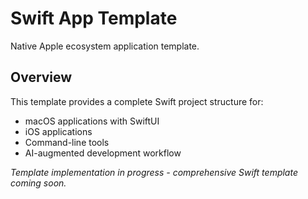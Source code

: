 # Swift App Template

Native Apple ecosystem application template.

## Overview

This template provides a complete Swift project structure for:
- macOS applications with SwiftUI
- iOS applications
- Command-line tools
- AI-augmented development workflow

*Template implementation in progress - comprehensive Swift template coming soon.*